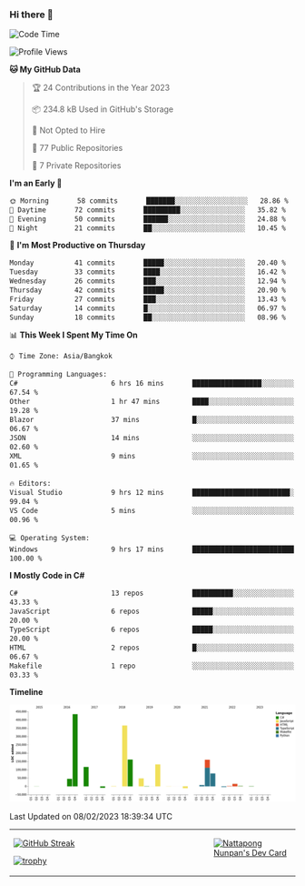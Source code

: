 ### Hi there 👋

<!--START_SECTION:waka-->
![Code Time](http://img.shields.io/badge/Code%20Time-428%20hrs%2048%20mins-blue)

![Profile Views](http://img.shields.io/badge/Profile%20Views-0-blue)

**🐱 My GitHub Data** 

> 🏆 24 Contributions in the Year 2023
 > 
> 📦 234.8 kB Used in GitHub's Storage 
 > 
> 🚫 Not Opted to Hire
 > 
> 📜 77 Public Repositories 
 > 
> 🔑 7 Private Repositories  
 > 
**I'm an Early 🐤** 

```text
🌞 Morning       58 commits       ███████░░░░░░░░░░░░░░░░░░   28.86 % 
🌆 Daytime       72 commits       █████████░░░░░░░░░░░░░░░░   35.82 % 
🌃 Evening       50 commits       ██████░░░░░░░░░░░░░░░░░░░   24.88 % 
🌙 Night         21 commits       ██░░░░░░░░░░░░░░░░░░░░░░░   10.45 % 

```
📅 **I'm Most Productive on Thursday** 

```text
Monday          41 commits       █████░░░░░░░░░░░░░░░░░░░░   20.40 % 
Tuesday         33 commits       ████░░░░░░░░░░░░░░░░░░░░░   16.42 % 
Wednesday       26 commits       ███░░░░░░░░░░░░░░░░░░░░░░   12.94 % 
Thursday        42 commits       █████░░░░░░░░░░░░░░░░░░░░   20.90 % 
Friday          27 commits       ███░░░░░░░░░░░░░░░░░░░░░░   13.43 % 
Saturday        14 commits       █░░░░░░░░░░░░░░░░░░░░░░░░   06.97 % 
Sunday          18 commits       ██░░░░░░░░░░░░░░░░░░░░░░░   08.96 % 

```


📊 **This Week I Spent My Time On** 

```text
⌚︎ Time Zone: Asia/Bangkok

💬 Programming Languages: 
C#                       6 hrs 16 mins       █████████████████░░░░░░░░   67.54 % 
Other                    1 hr 47 mins        ████░░░░░░░░░░░░░░░░░░░░░   19.28 % 
Blazor                   37 mins             █░░░░░░░░░░░░░░░░░░░░░░░░   06.67 % 
JSON                     14 mins             ░░░░░░░░░░░░░░░░░░░░░░░░░   02.60 % 
XML                      9 mins              ░░░░░░░░░░░░░░░░░░░░░░░░░   01.65 % 

🔥 Editors: 
Visual Studio            9 hrs 12 mins       ████████████████████████░   99.04 % 
VS Code                  5 mins              ░░░░░░░░░░░░░░░░░░░░░░░░░   00.96 % 

💻 Operating System: 
Windows                  9 hrs 17 mins       █████████████████████████   100.00 % 

```

**I Mostly Code in C#** 

```text
C#                       13 repos            ██████████░░░░░░░░░░░░░░░   43.33 % 
JavaScript               6 repos             █████░░░░░░░░░░░░░░░░░░░░   20.00 % 
TypeScript               6 repos             █████░░░░░░░░░░░░░░░░░░░░   20.00 % 
HTML                     2 repos             █░░░░░░░░░░░░░░░░░░░░░░░░   06.67 % 
Makefile                 1 repo              ░░░░░░░░░░░░░░░░░░░░░░░░░   03.33 % 

```


**Timeline**

![Chart not found](https://raw.githubusercontent.com/aixasz/aixasz/main/charts/bar_graph.png) 


 Last Updated on 08/02/2023 18:39:34 UTC
<!--END_SECTION:waka-->

<table>
<tr>
<td width="70%" valign="top">
 
 [![GitHub Streak](http://github-readme-streak-stats.herokuapp.com?user=aixasz&theme=github-dark&hide_border=true&date_format=%5BY%20%5DM%20j)](https://git.io/streak-stats)

 [![trophy](https://github-profile-trophy.vercel.app/?username=aixasz&theme=onedark)](https://github.com/ryo-ma/github-profile-trophy)
 </td>
<td width="30%" valign="top">
 
<a href="https://app.daily.dev/aixasz"><img src="https://api.daily.dev/devcards/403207936e6547c9a85ea449e9f3abe8.png?r=re8" alt="Nattapong Nunpan's Dev Card"/></a>

 </td>
</tr>
</table>
 
